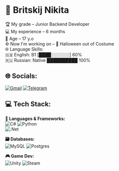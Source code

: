 # 👋 Britskij Nikita
🏆 My grade – Junior Backend Developer<br>💻 My experience – 6 months<br>👤 Age – 17 y.o<br>⚙️ Now I'm working on – 🎃 Halloween out of Costume<br>🌐 Language Skills:<br>🇬🇧 English: B1 [████░░░░░░] 60%<br>🇷🇺 Russian: Native ██████████ 100% 


## 🌐 Socials:
[![Gmail](https://img.shields.io/badge/Email-brickijnikita96@gmail.com-D14836?style=for-the-badge&logo=gmail&logoColor=white)](mailto:brickijnikita96@gmail.com) [![Telegram](https://img.shields.io/badge/Telegram-@nelmozfxx-26A5E4?style=for-the-badge&logo=telegram&logoColor=white)](https://t.me/nelmozfxx)

## 💻 Tech Stack:
**🧰 Languages & Frameworks:**  
![C#](https://img.shields.io/badge/c%23-%23239120.svg?style=for-the-badge&logo=csharp&logoColor=white) 
![Python](https://img.shields.io/badge/python-3670A0?style=for-the-badge&logo=python&logoColor=ffdd54)  
![.Net](https://img.shields.io/badge/.NET-5C2D91?style=for-the-badge&logo=.net&logoColor=white)

**🗃️ Databases:**  
![MySQL](https://img.shields.io/badge/mysql-4479A1.svg?style=for-the-badge&logo=mysql&logoColor=white) 
![Postgres](https://img.shields.io/badge/postgres-%23316192.svg?style=for-the-badge&logo=postgresql&logoColor=white)

**🎮 Game Dev:**  
![Unity](https://img.shields.io/badge/unity-%23000000.svg?style=for-the-badge&logo=unity&logoColor=white) 
![Steam](https://img.shields.io/badge/steam-%23000000.svg?style=for-the-badge&logo=steam&logoColor=white)


